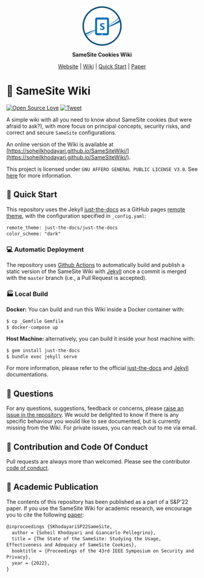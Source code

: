 <p align="center">
	<a href="//soheilkhodayari.github.io/SameSiteWiki/">
		<img align="center" alt="SameSiteWiki" src="assets/logo.png" height="105">
	</a>
</p>

<p align="center">
	<span><b> SameSite Cookies Wiki </b></span>
</p>

<p align="center">
	<a href="//soheilkhodayari.github.io/SameSiteWiki/">Website</a> |
	<a href="//github.com/SoheilKhodayari/SameSiteWiki/blob/master/wiki">Wiki</a> |
	<a href="//github.com/SoheilKhodayari/SameSiteWiki/blob/master/README.md#quick-start">Quick Start</a> |
	<a href="//soheilkhodayari.github.io/papers/sp22_samesite_cookies.pdf">Paper</a>
</p>



# 🍪 SameSite Wiki

[![Open Source Love](https://badges.frapsoft.com/os/v1/open-source.svg?v=103)](https://github.com/ellerbrock/open-source-badges/) [![Tweet](https://img.shields.io/twitter/url/http/shields.io.svg?style=social)](https://twitter.com/intent/tweet?text=SameSite%20Cookies%20Wiki:%20All%20You%20Need%20to%20Know&url=https://soheilkhodayari.github.io/SameSiteWiki/)

A simple wiki with all you need to know about SameSite cookies (but were afraid to ask?), with more focus on principal concepts, security risks, and correct and secure `SameSite` configurations.

An online version of the Wiki is available at [https://soheilkhodayari.github.io/SameSiteWiki/](https://soheilkhodayari.github.io/SameSiteWiki/).

This project is licensed under `GNU AFFERO GENERAL PUBLIC LICENSE V3.0`. See [here](LICENSE) for more information.


## 🚀 Quick Start

This repository uses the Jekyll [just-the-docs](https://github.com/just-the-docs/just-the-docs) as a GitHub pages [remote theme](https://blog.github.com/2017-11-29-use-any-theme-with-github-pages/), with the configuration specified in `_config.yaml`:

```
remote_theme: just-the-docs/just-the-docs
color_scheme: "dark"
```


### 💻 Automatic Deployment

The repository uses [Github Actions](https://github.com/features/actions) to automatically build and publish a static version of the SameSite Wiki with [Jekyll](https://jekyllrb.com/) once a commit is merged with the `master` branch (i.e., a Pull Request is accepted).


### 🏭 Local Build

**Docker:** You can build and run this Wiki inside a Docker container with:

```
$ cp _Gemfile Gemfile
$ docker-compose up
```

**Host Machine:** alternatively, you can build it inside your host machine with:

```
$ gem install just-the-docs
$ bundle exec jekyll serve
```

For more information, please refer to the official [just-the-docs](https://github.com/just-the-docs/just-the-docs) and [Jekyll](https://jekyllrb.com/) documentations. 



## 🙋 Questions

For any questions, suggestions, feedback or concerns, please [raise an issue in the repository](https://github.com/SoheilKhodayari/SameSiteWiki/issues). 
We would be delighted to know if there is any specific behaviour you would like to see documented, but is currently missing from the Wiki. For private issues, you can reach out to me via email.


## 🎃 Contribution and Code Of Conduct

Pull requests are always more than welcomed. Please see the contributor [code of conduct](CODE_OF_CONDUCT.md). 



## 📝 Academic Publication

The contents of this repository has been published as a part of a S&P'22 paper. If you use the SameSite Wiki for academic research, we encourage you to cite the following [paper](https://soheilkhodayari.github.io/papers/sp22_samesite_cookies.pdf):

```
@inproceedings {SKhodayariSP22SameSite,
  author = {Soheil Khodayari and Giancarlo Pellegrino},
  title = {The State of the SameSite: Studying the Usage, Effectiveness and Adequacy of SameSite Cookies},
  booktitle = {Proceedings of the 43rd IEEE Symposium on Security and Privacy},
  year = {2022},
}
```
